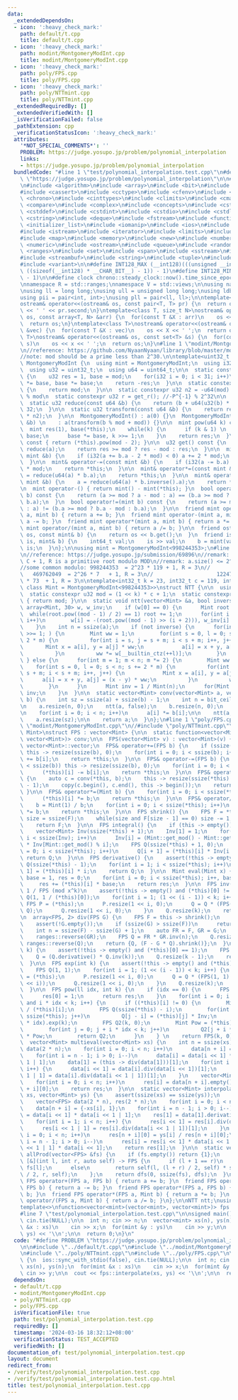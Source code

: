```yaml
---
data:
  _extendedDependsOn:
  - icon: ':heavy_check_mark:'
    path: default/t.cpp
    title: default/t.cpp
  - icon: ':heavy_check_mark:'
    path: modint/MontgomeryModInt.cpp
    title: modint/MontgomeryModInt.cpp
  - icon: ':heavy_check_mark:'
    path: poly/FPS.cpp
    title: poly/FPS.cpp
  - icon: ':heavy_check_mark:'
    path: poly/NTTmint.cpp
    title: poly/NTTmint.cpp
  _extendedRequiredBy: []
  _extendedVerifiedWith: []
  _isVerificationFailed: false
  _pathExtension: cpp
  _verificationStatusIcon: ':heavy_check_mark:'
  attributes:
    '*NOT_SPECIAL_COMMENTS*': ''
    PROBLEM: https://judge.yosupo.jp/problem/polynomial_interpolation
    links:
    - https://judge.yosupo.jp/problem/polynomial_interpolation
  bundledCode: "#line 1 \"test/polynomial_interpolation.test.cpp\"\n#define PROBLEM\
    \ \"https://judge.yosupo.jp/problem/polynomial_interpolation\"\n\n#line 1 \"default/t.cpp\"\
    \n#include <algorithm>\n#include <array>\n#include <bit>\n#include <bitset>\n\
    #include <cassert>\n#include <cctype>\n#include <cfenv>\n#include <cfloat>\n#include\
    \ <chrono>\n#include <cinttypes>\n#include <climits>\n#include <cmath>\n#include\
    \ <compare>\n#include <complex>\n#include <concepts>\n#include <cstdarg>\n#include\
    \ <cstddef>\n#include <cstdint>\n#include <cstdio>\n#include <cstdlib>\n#include\
    \ <cstring>\n#include <deque>\n#include <fstream>\n#include <functional>\n#include\
    \ <initializer_list>\n#include <iomanip>\n#include <ios>\n#include <iostream>\n\
    #include <istream>\n#include <iterator>\n#include <limits>\n#include <list>\n\
    #include <map>\n#include <memory>\n#include <new>\n#include <numbers>\n#include\
    \ <numeric>\n#include <ostream>\n#include <queue>\n#include <random>\n#include\
    \ <ranges>\n#include <set>\n#include <span>\n#include <sstream>\n#include <stack>\n\
    #include <streambuf>\n#include <string>\n#include <tuple>\n#include <type_traits>\n\
    #include <variant>\n\n#define INT128_MAX (__int128)(((unsigned __int128) 1 <<\
    \ ((sizeof(__int128) * __CHAR_BIT__) - 1)) - 1)\n#define INT128_MIN (-INT128_MAX\
    \ - 1)\n\n#define clock chrono::steady_clock::now().time_since_epoch().count()\n\
    \nnamespace R = std::ranges;\nnamespace V = std::views;\n\nusing namespace std;\n\
    \nusing ll = long long;\nusing ull = unsigned long long;\nusing ldb = long double;\n\
    using pii = pair<int, int>;\nusing pll = pair<ll, ll>;\n\ntemplate<class T>\n\
    ostream& operator<<(ostream& os, const pair<T, T> pr) {\n  return os << pr.first\
    \ << ' ' << pr.second;\n}\ntemplate<class T, size_t N>\nostream& operator<<(ostream&\
    \ os, const array<T, N> &arr) {\n  for(const T &X : arr)\n    os << X << ' ';\n\
    \  return os;\n}\ntemplate<class T>\nostream& operator<<(ostream& os, const vector<T>\
    \ &vec) {\n  for(const T &X : vec)\n    os << X << ' ';\n  return os;\n}\ntemplate<class\
    \ T>\nostream& operator<<(ostream& os, const set<T> &s) {\n  for(const T &x :\
    \ s)\n    os << x << ' ';\n  return os;\n}\n#line 1 \"modint/MontgomeryModInt.cpp\"\
    \n//reference: https://github.com/NyaanNyaan/library/blob/master/modint/montgomery-modint.hpp#L10\n\
    //note: mod should be a prime less than 2^30.\n\ntemplate<uint32_t mod>\nstruct\
    \ MontgomeryModInt {\n  using mint = MontgomeryModInt;\n  using i32 = int32_t;\n\
    \  using u32 = uint32_t;\n  using u64 = uint64_t;\n\n  static constexpr u32 get_r()\
    \ {\n    u32 res = 1, base = mod;\n    for(i32 i = 0; i < 31; i++)\n      res\
    \ *= base, base *= base;\n    return -res;\n  }\n\n  static constexpr u32 get_mod()\
    \ {\n    return mod;\n  }\n\n  static constexpr u32 n2 = -u64(mod) % mod; //2^64\
    \ % mod\n  static constexpr u32 r = get_r(); //-P^{-1} % 2^32\n\n  u32 a;\n\n\
    \  static u32 reduce(const u64 &b) {\n    return (b + u64(u32(b) * r) * mod) >>\
    \ 32;\n  }\n\n  static u32 transform(const u64 &b) {\n    return reduce(u64(b)\
    \ * n2);\n  }\n\n  MontgomeryModInt() : a(0) {}\n  MontgomeryModInt(const int64_t\
    \ &b) \n    : a(transform(b % mod + mod)) {}\n\n  mint pow(u64 k) const {\n  \
    \  mint res(1), base(*this);\n    while(k) {\n      if (k & 1) \n        res *=\
    \ base;\n      base *= base, k >>= 1;\n    }\n    return res;\n  }\n\n  mint inverse()\
    \ const { return (*this).pow(mod - 2); }\n\n  u32 get() const {\n    u32 res =\
    \ reduce(a);\n    return res >= mod ? res - mod : res;\n  }\n\n  mint& operator+=(const\
    \ mint &b) {\n    if (i32(a += b.a - 2 * mod) < 0) a += 2 * mod;\n    return *this;\n\
    \  }\n\n  mint& operator-=(const mint &b) {\n    if (i32(a -= b.a) < 0) a += 2\
    \ * mod;\n    return *this;\n  }\n\n  mint& operator*=(const mint &b) {\n    a\
    \ = reduce(u64(a) * b.a);\n    return *this;\n  }\n\n  mint& operator/=(const\
    \ mint &b) {\n    a = reduce(u64(a) * b.inverse().a);\n    return *this;\n  }\n\
    \n  mint operator-() { return mint() - mint(*this); }\n  bool operator==(mint\
    \ b) const {\n    return (a >= mod ? a - mod : a) == (b.a >= mod ? b.a - mod :\
    \ b.a);\n  }\n  bool operator!=(mint b) const {\n    return (a >= mod ? a - mod\
    \ : a) != (b.a >= mod ? b.a - mod : b.a);\n  }\n\n  friend mint operator+(mint\
    \ a, mint b) { return a += b; }\n  friend mint operator-(mint a, mint b) { return\
    \ a -= b; }\n  friend mint operator*(mint a, mint b) { return a *= b; }\n  friend\
    \ mint operator/(mint a, mint b) { return a /= b; }\n\n  friend ostream& operator<<(ostream&\
    \ os, const mint& b) {\n    return os << b.get();\n  }\n  friend istream& operator>>(istream&\
    \ is, mint& b) {\n    int64_t val;\n    is >> val;\n    b = mint(val);\n    return\
    \ is;\n  }\n};\n\nusing mint = MontgomeryModInt<998244353>;\n#line 1 \"poly/NTTmint.cpp\"\
    \n//reference: https://judge.yosupo.jp/submission/69896\n//remark: MOD = 2^K *\
    \ C + 1, R is a primitive root modulo MOD\n//remark: a.size() <= 2^K must be satisfied\n\
    //some common modulo: 998244353  = 2^23 * 119 + 1, R = 3\n//                 \
    \   469762049  = 2^26 * 7   + 1, R = 3\n//                    1224736769 = 2^24\
    \ * 73  + 1, R = 3\n\ntemplate<int32_t k = 23, int32_t c = 119, int32_t r = 3,\
    \ class Mint = MontgomeryModInt<998244353>>\nstruct NTT {\n\n  using u32 = uint32_t;\n\
    \  static constexpr u32 mod = (1 << k) * c + 1;\n  static constexpr u32 get_mod()\
    \ { return mod; }\n\n  static void ntt(vector<Mint> &a, bool inverse) {\n    static\
    \ array<Mint, 30> w, w_inv;\n    if (w[0] == 0) {\n      Mint root = 2;\n    \
    \  while(root.pow((mod - 1) / 2) == 1) root += 1;\n      for(int i = 0; i < 30;\
    \ i++)\n        w[i] = -(root.pow((mod - 1) >> (i + 2))), w_inv[i] = 1 / w[i];\n\
    \    }\n    int n = ssize(a);\n    if (not inverse) {\n      for(int m = n; m\
    \ >>= 1; ) {\n        Mint ww = 1;\n        for(int s = 0, l = 0; s < n; s +=\
    \ 2 * m) {\n          for(int i = s, j = s + m; i < s + m; i++, j++) {\n     \
    \       Mint x = a[i], y = a[j] * ww;\n            a[i] = x + y, a[j] = x - y;\n\
    \          }\n          ww *= w[__builtin_ctz(++l)];\n        }\n      }\n   \
    \ } else {\n      for(int m = 1; m < n; m *= 2) {\n        Mint ww = 1;\n    \
    \    for(int s = 0, l = 0; s < n; s += 2 * m) {\n          for(int i = s, j =\
    \ s + m; i < s + m; i++, j++) {\n            Mint x = a[i], y = a[j];\n      \
    \      a[i] = x + y, a[j] = (x - y) * ww;\n          }\n          ww *= w_inv[__builtin_ctz(++l)];\n\
    \        }\n      }\n      Mint inv = 1 / Mint(n);\n      for(Mint &x : a) x *=\
    \ inv;\n    }\n  }\n\n  static vector<Mint> conv(vector<Mint> a, vector<Mint>\
    \ b) {\n    int sz = ssize(a) + ssize(b) - 1;\n    int n = bit_ceil((u32)sz);\n\
    \n    a.resize(n, 0);\n    ntt(a, false);\n    b.resize(n, 0);\n    ntt(b, false);\n\
    \n    for(int i = 0; i < n; i++)\n      a[i] *= b[i];\n\n    ntt(a, true);\n\n\
    \    a.resize(sz);\n\n    return a;\n  }\n};\n#line 1 \"poly/FPS.cpp\"\n//#include\
    \ \"modint/MontgomeryModInt.cpp\"\n//#include \"poly/NTTmint.cpp\"\n\ntemplate<class\
    \ Mint>\nstruct FPS : vector<Mint> {\n\n  static function<vector<Mint>(vector<Mint>,\
    \ vector<Mint>)> conv;\n\n  FPS(vector<Mint> v) : vector<Mint>(v) {}\n\n  using\
    \ vector<Mint>::vector;\n  FPS& operator+=(FPS b) {\n    if (ssize(*this) < ssize(b))\
    \ this -> resize(ssize(b), 0);\n    for(int i = 0; i < ssize(b); i++)\n      (*this)[i]\
    \ += b[i];\n    return *this;\n  }\n\n  FPS& operator-=(FPS b) {\n    if (ssize(*this)\
    \ < ssize(b)) this -> resize(ssize(b), 0);\n    for(int i = 0; i < ssize(b); i++)\n\
    \      (*this)[i] -= b[i];\n    return *this;\n  }\n\n  FPS& operator*=(FPS b)\
    \ {\n    auto c = conv(*this, b);\n    this -> resize(ssize(*this) + ssize(b)\
    \ - 1);\n    copy(c.begin(), c.end(), this -> begin());\n    return *this;\n \
    \ }\n\n  FPS& operator*=(Mint b) {\n    for(int i = 0; i < ssize(*this); i++)\n\
    \      (*this)[i] *= b;\n    return *this;\n  }\n\n  FPS& operator/=(Mint b) {\n\
    \    b = Mint(1) / b;\n    for(int i = 0; i < ssize(*this); i++)\n      (*this)[i]\
    \ *= b;\n    return *this;\n  }\n\n  FPS shrink() {\n    FPS F = *this;\n    int\
    \ size = ssize(F);\n    while(size and F[size - 1] == 0) size -= 1;\n    F.resize(size);\n\
    \    return F;\n  }\n\n  FPS integral() {\n    if (this -> empty()) return {0};\n\
    \    vector<Mint> Inv(ssize(*this) + 1);\n    Inv[1] = 1;\n    for(int i = 2;\
    \ i < ssize(Inv); i++)\n      Inv[i] = (Mint::get_mod() - Mint::get_mod() / i)\
    \ * Inv[Mint::get_mod() % i];\n    FPS Q(ssize(*this) + 1, 0);\n    for(int i\
    \ = 0; i < ssize(*this); i++)\n      Q[i + 1] = (*this)[i] * Inv[i + 1];\n   \
    \ return Q;\n  }\n\n  FPS derivative() {\n    assert(!this -> empty());\n    FPS\
    \ Q(ssize(*this) - 1);\n    for(int i = 1; i < ssize(*this); i++)\n      Q[i -\
    \ 1] = (*this)[i] * i;\n    return Q;\n  }\n\n  Mint eval(Mint x) {\n    Mint\
    \ base = 1, res = 0;\n    for(int i = 0; i < ssize(*this); i++, base *= x)\n \
    \     res += (*this)[i] * base;\n    return res;\n  }\n\n  FPS inv(int k) { //\
    \ 1 / FPS (mod x^k)\n    assert(!this -> empty() and (*this)[0] != 0);\n    FPS\
    \ Q(1, 1 / (*this)[0]);\n    for(int i = 1; (1 << (i - 1)) < k; i++) {\n     \
    \ FPS P = (*this);\n      P.resize(1 << i, 0);\n      Q = Q * (FPS(1, 2) - P *\
    \ Q);\n      Q.resize(1 << i, 0);\n    }\n    Q.resize(k);\n    return Q;\n  }\n\
    \n  array<FPS, 2> div(FPS G) {\n    FPS F = this -> shrink();\n    G = G.shrink();\n\
    \    assert(!G.empty());\n    if (ssize(G) > ssize(F))\n      return {{{}, F}};\n\
    \    int n = ssize(F) - ssize(G) + 1;\n    auto FR = F, GR = G;\n    ranges::reverse(FR);\n\
    \    ranges::reverse(GR);\n    FPS Q = FR * GR.inv(n);\n    Q.resize(n);\n   \
    \ ranges::reverse(Q);\n    return {Q, (F - G * Q).shrink()};\n  }\n\n  FPS log(int\
    \ k) {\n    assert(!this -> empty() and (*this)[0] == 1);\n    FPS Q = *this;\n\
    \    Q = (Q.derivative() * Q.inv(k));\n    Q.resize(k - 1);\n    return Q.integral();\n\
    \  }\n\n  FPS exp(int k) {\n    assert(!this -> empty() and (*this)[0] == 0);\n\
    \    FPS Q(1, 1);\n    for(int i = 1; (1 << (i - 1)) < k; i++) {\n      FPS P\
    \ = (*this);\n      P.resize(1 << i, 0);\n      Q = Q * (FPS(1, 1) + P - Q.log(1\
    \ << i));\n      Q.resize(1 << i, 0);\n    }\n    Q.resize(k);\n    return Q;\n\
    \  }\n\n  FPS pow(ll idx, int k) {\n    if (idx == 0) {\n      FPS res(k, 0);\n\
    \      res[0] = 1;\n      return res;\n    }\n    for(int i = 0; i < ssize(*this)\
    \ and i * idx < k; i++) {\n      if ((*this)[i] != 0) {\n        Mint Inv = 1\
    \ / (*this)[i];\n        FPS Q(ssize(*this) - i);\n        for(int j = i; j <\
    \ ssize(*this); j++)\n          Q[j - i] = (*this)[j] * Inv;\n        Q = (Q.log(k)\
    \ * idx).exp(k);\n        FPS Q2(k, 0);\n        Mint Pow = (*this)[i].pow(idx);\n\
    \        for(int j = 0; j + i * idx < k; j++)\n          Q2[j + i * idx] = Q[j]\
    \ * Pow;\n        return Q2;\n      }\n    } \n    return FPS(k, 0);\n  }\n\n\
    \  vector<Mint> multieval(vector<Mint> xs) {\n    int n = ssize(xs);\n    vector<FPS>\
    \ data(2 * n);\n    for(int i = 0; i < n; i++)\n      data[n + i] = {-xs[i], 1};\n\
    \    for(int i = n - 1; i > 0; i--)\n      data[i] = data[i << 1] * data[i <<\
    \ 1 | 1];\n    data[1] = (this -> div(data[1]))[1];\n    for(int i = 1; i < n;\
    \ i++) {\n      data[i << 1] = data[i].div(data[i << 1])[1];\n      data[i <<\
    \ 1 | 1] = data[i].div(data[i << 1 | 1])[1];\n    }\n    vector<Mint> res(n);\n\
    \    for(int i = 0; i < n; i++)\n      res[i] = data[n + i].empty() ? 0 : data[n\
    \ + i][0];\n    return res;\n  }\n\n  static vector<Mint> interpolate(vector<Mint>\
    \ xs, vector<Mint> ys) {\n    assert(ssize(xs) == ssize(ys));\n    int n = ssize(xs);\n\
    \    vector<FPS> data(2 * n), res(2 * n);\n    for(int i = 0; i < n; i++)\n  \
    \    data[n + i] = {-xs[i], 1};\n    for(int i = n - 1; i > 0; i--)\n      data[i]\
    \ = data[i << 1] * data[i << 1 | 1];\n    res[1] = data[1].derivative().div(data[1])[1];\n\
    \    for(int i = 1; i < n; i++) {\n      res[i << 1] = res[i].div(data[i << 1])[1];\n\
    \      res[i << 1 | 1] = res[i].div(data[i << 1 | 1])[1];\n    }\n    for(int\
    \ i = 0; i < n; i++)\n      res[n + i][0] = ys[i] / res[n + i][0];\n    for(int\
    \ i = n - 1; i > 0; i--)\n      res[i] = res[i << 1] * data[i << 1 | 1] + res[i\
    \ << 1 | 1] * data[i << 1];\n    return res[1];\n  }\n\n  static vector<Mint>\
    \ allProd(vector<FPS> &fs) {\n    if (fs.empty()) return {1};\n    auto dfs =\
    \ [&](int l, int r, auto self) -> FPS {\n      if (l + 1 == r)\n        return\
    \ fs[l];\n      else\n        return self(l, (l + r) / 2, self) * self((l + r)\
    \ / 2, r, self);\n    };\n    return dfs(0, ssize(fs), dfs);\n  }\n\n  friend\
    \ FPS operator+(FPS a, FPS b) { return a += b; }\n  friend FPS operator-(FPS a,\
    \ FPS b) { return a -= b; }\n  friend FPS operator*(FPS a, FPS b) { return a *=\
    \ b; }\n  friend FPS operator*(FPS a, Mint b) { return a *= b; }\n  friend FPS\
    \ operator/(FPS a, Mint b) { return a /= b; }\n};\n\nNTT ntt;\nusing fps = FPS<mint>;\n\
    template<>\nfunction<vector<mint>(vector<mint>, vector<mint>)> fps::conv = ntt.conv;\n\
    #line 7 \"test/polynomial_interpolation.test.cpp\"\n\nsigned main() {\n  ios::sync_with_stdio(false),\
    \ cin.tie(NULL);\n\n  int n; cin >> n;\n  vector<mint> xs(n), ys(n);\n  for(mint\
    \ &x : xs)\n    cin >> x;\n  for(mint &y : ys)\n    cin >> y;\n\n  cout << fps::interpolate(xs,\
    \ ys) << '\\n';\n\n  return 0;\n}\n"
  code: "#define PROBLEM \"https://judge.yosupo.jp/problem/polynomial_interpolation\"\
    \n\n#include \"../default/t.cpp\"\n#include \"../modint/MontgomeryModInt.cpp\"\
    \n#include \"../poly/NTTmint.cpp\"\n#include \"../poly/FPS.cpp\"\n\nsigned main()\
    \ {\n  ios::sync_with_stdio(false), cin.tie(NULL);\n\n  int n; cin >> n;\n  vector<mint>\
    \ xs(n), ys(n);\n  for(mint &x : xs)\n    cin >> x;\n  for(mint &y : ys)\n   \
    \ cin >> y;\n\n  cout << fps::interpolate(xs, ys) << '\\n';\n\n  return 0;\n}\n"
  dependsOn:
  - default/t.cpp
  - modint/MontgomeryModInt.cpp
  - poly/NTTmint.cpp
  - poly/FPS.cpp
  isVerificationFile: true
  path: test/polynomial_interpolation.test.cpp
  requiredBy: []
  timestamp: '2024-03-16 18:32:12+08:00'
  verificationStatus: TEST_ACCEPTED
  verifiedWith: []
documentation_of: test/polynomial_interpolation.test.cpp
layout: document
redirect_from:
- /verify/test/polynomial_interpolation.test.cpp
- /verify/test/polynomial_interpolation.test.cpp.html
title: test/polynomial_interpolation.test.cpp
---
```

